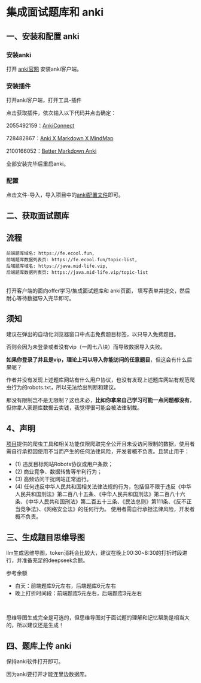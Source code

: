 # 集成面试题库和 anki

## 一、安装和配置 anki

### 安装anki

打开 [anki官网](https://apps.ankiweb.net/) 安装anki客户端。

### 安装插件

打开anki客户端，打开工具-插件

点击获取插件，依次输入以下代码并点击确定：
<br>

2055492159：[AnkiConnect](https://ankiweb.net/shared/info/2055492159)
<br>

728482867：[Anki X Markdown X MindMap](https://ankiweb.net/shared/info/728482867)
<br>

2100166052：[Better Markdown Anki](https://ankiweb.net/shared/info/2100166052)
<br>

全部安装完毕后重启anki。

### 配置

点击文件-导入，导入项目中的[anki配置文件](./anki配置.colpkg)即可。

## 二、获取面试题库

## 流程

```
前端题库域名: https://fe.ecool.fun,
前端题库数据列表页: https://fe.ecool.fun/topic-list,
后端题库域名: https://java.mid-life.vip,
后端题库数据列表页: https://java.mid-life.vip/topic-list
```

<br>
打开客户端的面向offer学习/集成面试题库和 anki页面，
填写表单并提交，然后耐心等待数据导入完毕即可。

## 须知

建议在弹出的自动化浏览器窗口中点击免费题目标签，以只导入免费题目。
<br>

否则会因为未登录或者没有vip（一周七八块）而导致数据导入失败。
<br>

**如果你登录了并且是vip，理论上可以导入你能访问的任意题目**，但这会有什么后果呢？
<br>

作者并没有发现上述题库网站有什么用户协议，也没有发现上述题库网站有规范爬虫行为的robots.txt，所以无法给出判断和建议。
<br>

那没有限制岂不是无限制？这也未必，**比如你拿来自己学习可能一点问题都没有**，但你拿人家题库数据去卖钱，我觉得很可能会被法律制裁。

## 4、声明

[项目](https://github.com/weicanie/prisma-ai)提供的爬虫工具和相关功能仅限爬取完全公开且未设访问限制的数据，使用者需自行承担因使用不当而产生的任何法律风险，开发者概不负责。且禁止用于：

- (1) 违反目标网站Robots协议或用户条款；
- (2) 商业竞争、数据转售等牟利行为；
- (3) 高频访问干扰网站正常运行。
- (4) 任何违反中华人民共和国相关法律法规的行为，包括但不限于违反《中华人民共和国刑法》第二百八十五条、《中华人民共和国刑法》第二百八十六条、《中华人民共和国刑法》第二百五十三条、《民法总则》第111条、《反不正当竞争法》、《网络安全法》的任何行为。
  使用者需自行承担法律风险，开发者概不负责。

## 三、生成题目思维导图

llm生成思维导图，token消耗会比较大，建议在晚上00:30~8:30的打折时段进行，并准备充足的deepseek余额。
<br>

参考余额

- 白天：前端题库9元左右，后端题库6元左右
- 晚上打折时间段：前端题库5元左右，后端题库3元左右

<br>

思维导图生成完全是可选的，但思维导图对于面试题的理解和记忆帮助是相当大的，所以建议还是生成！

## 四、题库上传 anki

保持anki软件打开即可。

因为anki要打开才能连里边数据库。
